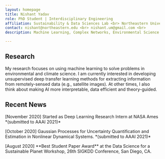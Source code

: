 ```yaml
---
layout: homepage
title: Nishant Yadav
role: PhD Student | Interdisciplinary Engineering
affiliation: Sustainability & Data Sciences Lab <br> Northeastern University <br> Boston, MA
contact: nishant@northeastern.edu <br> nishant.um@gmail.com <br>
description: Machine Learning, Complex Networks, Environmental Science

---
```


## Research

My research focuses on using machine learning to solve problems in environmental and climate science. I am currently interested in developing unsupervised deep transfer learning methods for extracting information from remotely-sensed data (e.g., satellite images). At other times, I also think about making AI more interpretable, data efficient and theory-guided.

<!--
## Bio

Nishant is a PhD student in the Interdisciplinary Engineering program at Northeastern University, Boston, MA, advised by [Auroop R. Ganguly](https://coe.northeastern.edu/people/ganguly-auroop/). Before starting his PhD, he worked in the industry where he evaluated the health of critical infrastructure systems. He completed his master's degree in intelligent systems from the University of Michigan Ann Arbor in 2014 and a bachelor's in civil and environmental engineering from the Indian Institute of Technology (IIT) Guwahati in 2012.  
-->

## Recent News

<p>[November 2020] Started as Deep Learning Research Intern at NASA Ames *(submitted to AAAI 2021)*</p>
<p>[October 2020] Gaussian Processes for Uncertainty Quantification and Estimation in Nonlinear Dynamical Systems. *(submitted to AAAI 2021)*</p>
<p>[August 2020] **Best Student Paper Award** at the Data Science for a Sustainable Planet Workshop, 26th SIGKDD Conference, San Diego, CA.</p>
